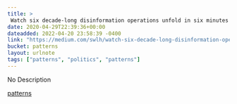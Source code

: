 ```yaml
---
title: > 
 Watch six decade-long disinformation operations unfold in six minutes
date: 2020-04-29T22:39:36+00:00
dateadded: 2022-04-20 23:58:39 -0400
link: "https://medium.com/swlh/watch-six-decade-long-disinformation-operations-unfold-in-six-minutes-5f69a7e75fb3"
bucket: patterns
layout: urlnote
tags: ["patterns", "politics", "patterns"]
--- 
```

No Description
 <!-- end excerpt --> 
<div class='bucket'><a class='internal-link' href='/buckets/patterns'>patterns</a></div> 
